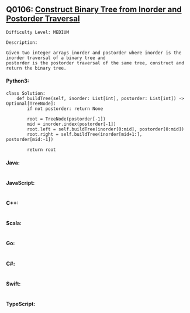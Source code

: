 ## Q0106: [Construct Binary Tree from Inorder and Postorder Traversal](https://leetcode.com/problems/construct-binary-tree-from-inorder-and-postorder-traversal/)

```
Difficulty Level: MEDIUM
```

```
Description:

Given two integer arrays inorder and postorder where inorder is the inorder traversal of a binary tree and
postorder is the postorder traversal of the same tree, construct and return the binary tree.
```

#### Python3:

```
class Solution:
    def buildTree(self, inorder: List[int], postorder: List[int]) -> Optional[TreeNode]:
        if not postorder: return None
        
        root = TreeNode(postorder[-1])
        mid = inorder.index(postorder[-1])
        root.left = self.buildTree(inorder[0:mid], postorder[0:mid])
        root.right = self.buildTree(inorder[mid+1:], postorder[mid:-1])

        return root 
```

#### Java:

```

```

#### JavaScript:

```

```

#### C++:

```

```

#### Scala:

```

```

#### Go:

```

```

#### C#:

```

```

#### Swift:

```

```

#### TypeScript:

```

```
